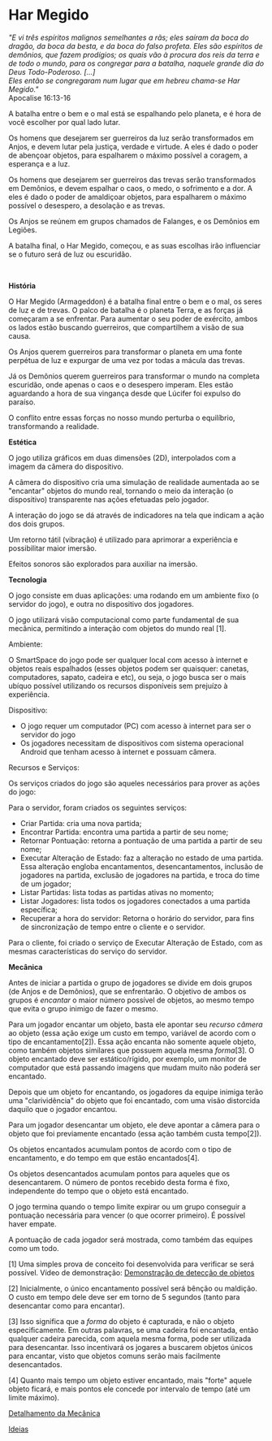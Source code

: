 Har Megido
==========

 *"E vi três espíritos malignos semelhantes a rãs; eles saíram da boca do dragão, da boca da besta, e da boca do falso profeta. Eles são espíritos de demônios, que fazem prodígios; os quais vão à procura dos reis da terra e de todo o mundo, para os congregar para a batalha, naquele grande dia do Deus Todo-Poderoso. [...]    
   Eles então se congregaram num lugar que em hebreu chama-se Har Megido."*     
   Apocalise 16:13-16


A batalha entre o bem e o mal está se espalhando pelo planeta, e é hora de você escolher por qual lado lutar.

Os homens que desejarem ser guerreiros da luz serão transformados em Anjos, e devem lutar pela justiça, verdade e virtude.
A eles é dado o poder de abençoar objetos, para espalharem o máximo possível a coragem, a esperança e a luz.

Os homens que desejarem ser guerreiros das trevas serão transformados em Demônios, e devem espalhar o caos, o medo, o sofrimento e a dor.
A eles é dado o poder de amaldiçoar objetos, para espalharem o máximo possível o desespero, a desolação e as trevas.

Os Anjos se reúnem em grupos chamados de Falanges, e os Demônios em Legiões.

A batalha final, o Har Megido, começou, e as suas escolhas irão influenciar se o futuro será de luz ou escuridão.  

<br/>

**História**

O Har Megido (Armageddon) é a batalha final entre o bem e o mal, os seres de luz e de trevas. 
O palco de batalha é o planeta Terra, e as forças já começaram a se enfrentar. 
Para aumentar o seu poder de exército, ambos os lados estão buscando guerreiros, que compartilhem a visão de sua causa. 

Os Anjos querem guerreiros para transformar o planeta em uma fonte perpétua de luz e expurgar de 
uma vez por todas a mácula das trevas.

Já os Demônios querem guerreiros para transformar o mundo na completa escuridão, onde apenas o caos e o desespero
imperam. Eles estão aguardando a hora de sua vingança desde que Lúcifer foi expulso do paraíso.

O conflito entre essas forças no nosso mundo perturba o equilíbrio, transformando a realidade.   


**Estética**

O jogo utiliza gráficos em duas dimensões (2D), interpolados com a imagem da câmera do dispositivo.   

A câmera do dispositivo cria uma simulação de realidade aumentada ao se "encantar" objetos do mundo real, tornando o meio da interação (o dispositivo) transparente nas ações efetuadas pelo jogador.  

A interação do jogo se dá através de indicadores na tela que indicam a ação dos dois grupos.  

Um retorno tátil (vibração) é utilizado para aprimorar a experiência e possibilitar maior imersão.  

Efeitos sonoros são explorados para auxiliar na imersão.  


**Tecnologia**

O jogo consiste em duas aplicações: uma rodando em um ambiente fixo (o servidor do jogo), e outra no dispositivo dos jogadores.  

O jogo utilizará visão computacional como parte fundamental de sua mecânica, permitindo a interação com objetos do mundo real [1].


Ambiente:

O SmartSpace do jogo pode ser qualquer local com acesso à internet e objetos reais espalhados (esses objetos podem ser quaisquer: canetas, computadores, sapato, cadeira e etc), ou seja, o jogo busca ser o mais ubíquo possível utilizando os recursos disponíveis sem prejuízo à experiência.  

Dispositivo:

- O jogo requer um computador (PC) com acesso à internet para ser o servidor do jogo
- Os jogadores necessitam de dispositivos com sistema operacional Android que tenham acesso à internet e possuam câmera.


Recursos e Serviços:

Os serviços criados do jogo são aqueles necessários para prover as ações do jogo:

Para o servidor, foram criados os seguintes serviços:

- Criar Partida: cria uma nova partida;
- Encontrar Partida: encontra uma partida a partir de seu nome;
- Retornar Pontuação: retorna a pontuação de uma partida a partir de seu nome;
- Executar Alteração de Estado: faz a alteração no estado de uma partida. Essa alteração engloba encantamentos, desencantamentos, inclusão de jogadores na partida, exclusão de jogadores na partida, e troca do time de um jogador;
- Listar Partidas: lista todas as partidas ativas no momento;
- Listar Jogadores: lista todos os jogadores conectados a uma partida específica;
- Recuperar a hora do servidor: Retorna o horário do servidor, para fins de sincronização de tempo entre o cliente e o servidor.

Para o cliente, foi criado o serviço de Executar Alteração de Estado, com as mesmas características do serviço do servidor.


**Mecânica**

Antes de iniciar a partida o grupo de jogadores se divide em dois grupos (de Anjos e de Demônios), que se enfrentarão.
O objetivo de ambos os grupos é *encantar* o maior número possível de objetos, ao mesmo tempo que evita o grupo inimigo de fazer o mesmo.

Para um jogador encantar um objeto, basta ele apontar seu *recurso câmera* ao objeto (essa ação exige um custo em tempo, variável de acordo com o tipo de encantamento[2]). Essa ação encanta não somente aquele objeto, como também objetos similares que possuem aquela mesma *forma*[3]. O objeto encantado deve ser estático/rígido, por exemplo, um monitor de computador que está passando imagens que mudam muito não poderá ser encantado.

Depois que um objeto for encantando, os jogadores da equipe inimiga terão uma "clarividência" do objeto que foi encantado, com uma visão distorcida daquilo que o jogador encantou.

Para um jogador desencantar um objeto, ele deve apontar a câmera para o objeto que foi previamente encantado (essa ação também custa tempo[2]).

Os objetos encantados acumulam pontos de acordo com o tipo de encantamento, e do tempo em que estão encantados[4].

Os objetos desencantados acumulam pontos para aqueles que os desencantarem. O número de pontos recebido desta forma é fixo, independente do tempo que o objeto está encantado.

O jogo termina quando o tempo limite expirar ou um grupo conseguir a pontuação necessária para vencer (o que ocorrer primeiro). É possível haver empate.

A pontuação de cada jogador será mostrada, como também das equipes como um todo.


[1] Uma simples prova de conceito foi desenvolvida para verificar se será possível. Vídeo de demonstração: [Demonstração de detecção de objetos](http://youtu.be/w9FDezrSpI8) 

[2] Inicialmente, o único encantamento possível será bênção ou maldição. O custo em tempo dele deve ser em torno de 5 segundos (tanto para desencantar como para encantar).

[3] Isso significa que a *forma* do objeto é capturada, e não o objeto especificamente. Em outras palavras, se uma cadeira foi encantada, então qualquer cadeira parecida, com aquela mesma forma, pode ser utilizada para desencantar. Isso incentivará os jogares a buscarem objetos únicos para encantar, visto que objetos comuns serão mais facilmente desencantados.

[4] Quanto mais tempo um objeto estiver encantado, mais "forte" aquele objeto ficará, e mais pontos ele concede por intervalo de tempo (até um limite máximo).


[Detalhamento da Mecânica](https://github.com/vvgaming/HarMegido/blob/master/docs/mecanica.md) 

[Ideias](https://github.com/vvgaming/HarMegido/blob/master/docs/ideias.md)
